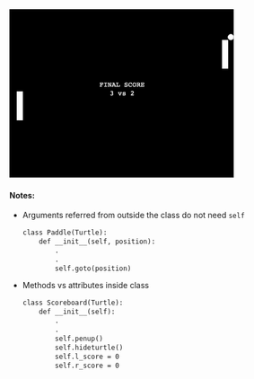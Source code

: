 <img src="https://github.com/hoytlui/Experiments/blob/main/Inheritance%20-%20pong/image.png" width="400" height="300">

#### Notes:

- Arguments referred from outside the class do not need `self`
  ```
  class Paddle(Turtle):
      def __init__(self, position):
          .
          .
          self.goto(position)
  ```

- Methods vs attributes inside class
  ```
  class Scoreboard(Turtle):
      def __init__(self):
          .
          .
          self.penup()
          self.hideturtle()
          self.l_score = 0
          self.r_score = 0
  ```
